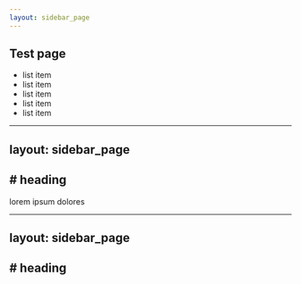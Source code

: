 ```yaml
---
layout: sidebar_page
---
```


## Test page

* list item
* list item
* list item
* list item
* list item
<!--break-->
---
layout: sidebar_page
---

## # heading #


lorem ipsum dolores

---
layout: sidebar_page
---

## # heading #

